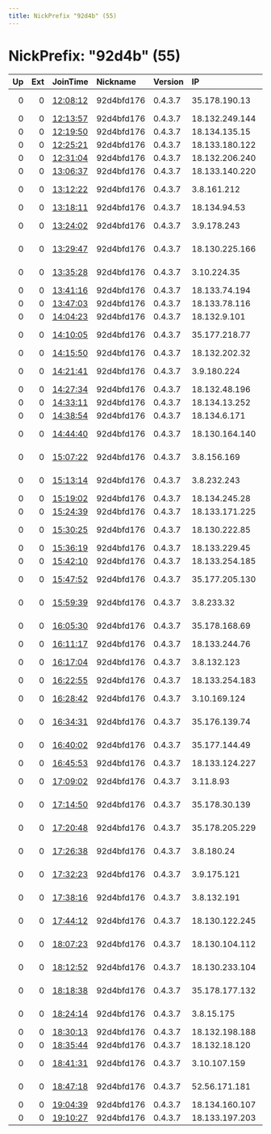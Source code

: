```yaml
---
title: NickPrefix "92d4b" (55)
---
```


# NickPrefix: "92d4b" (55)

|   Up |   Ext | JoinTime                                                                                            | Nickname   | Version   | IP             | AS               | CC   |   ORp |   Dirp | OS    | Contact   |   eFamMembers |
|-----:|------:|:----------------------------------------------------------------------------------------------------|:-----------|:----------|:---------------|:-----------------|:-----|------:|-------:|:------|:----------|--------------:|
|    0 |     0 | [12:08:12](https://metrics.torproject.org/rs.html#details/1BC3E2D2D0B294C110CF460EB9F6392A4EF18C25) | 92d4bfd176 | 0.4.3.7   | 35.178.190.13  | Amazon.com, Inc. | gb   |   443 |      0 | Linux | None      |             1 |
|    0 |     0 | [12:13:57](https://metrics.torproject.org/rs.html#details/AFD5D644C7F14A676BACB0EC6D23FC48D33C7CCF) | 92d4bfd176 | 0.4.3.7   | 18.132.249.144 | None             | us   |   443 |      0 | Linux | None      |             1 |
|    0 |     0 | [12:19:50](https://metrics.torproject.org/rs.html#details/A493EBFBEEFD942D586726CD3C485521D043377F) | 92d4bfd176 | 0.4.3.7   | 18.134.135.15  | None             | us   |   443 |      0 | Linux | None      |             1 |
|    0 |     0 | [12:25:21](https://metrics.torproject.org/rs.html#details/ADB18264BEC09E8333EF88A70EAB3260CE886D95) | 92d4bfd176 | 0.4.3.7   | 18.133.180.122 | None             | us   |   443 |      0 | Linux | None      |             1 |
|    0 |     0 | [12:31:04](https://metrics.torproject.org/rs.html#details/28E62E447B4D027F8085C85FE3C680CE9DB5C085) | 92d4bfd176 | 0.4.3.7   | 18.132.206.240 | None             | us   |   443 |      0 | Linux | None      |             1 |
|    0 |     0 | [13:06:37](https://metrics.torproject.org/rs.html#details/A297485F5A497B46B91DE31DA4875DCE1089AE4D) | 92d4bfd176 | 0.4.3.7   | 18.133.140.220 | None             | us   |   443 |      0 | Linux | None      |             1 |
|    0 |     0 | [13:12:22](https://metrics.torproject.org/rs.html#details/203E126A1DFAE4BFAA44C7E46364E3ED4E5C48A2) | 92d4bfd176 | 0.4.3.7   | 3.8.161.212    | Amazon.com, Inc. | gb   |   443 |      0 | Linux | None      |             1 |
|    0 |     0 | [13:18:11](https://metrics.torproject.org/rs.html#details/2DED831F7F872692706E1E09227274AAEA2DFD31) | 92d4bfd176 | 0.4.3.7   | 18.134.94.53   | None             | us   |   443 |      0 | Linux | None      |             1 |
|    0 |     0 | [13:24:02](https://metrics.torproject.org/rs.html#details/15B927DAB47B6F50C80318886E278B1369C7089D) | 92d4bfd176 | 0.4.3.7   | 3.9.178.243    | Amazon.com, Inc. | gb   |   443 |      0 | Linux | None      |             1 |
|    0 |     0 | [13:29:47](https://metrics.torproject.org/rs.html#details/08513CE4F2BD40E6DD0A2808CBE713458F73E55C) | 92d4bfd176 | 0.4.3.7   | 18.130.225.166 | Amazon.com, Inc. | gb   |   443 |      0 | Linux | None      |             1 |
|    0 |     0 | [13:35:28](https://metrics.torproject.org/rs.html#details/351176263D2516B55598833EF35873246B8E69C3) | 92d4bfd176 | 0.4.3.7   | 3.10.224.35    | Amazon.com, Inc. | gb   |   443 |      0 | Linux | None      |             1 |
|    0 |     0 | [13:41:16](https://metrics.torproject.org/rs.html#details/AB9BDAB05AFC0ECC054A1FAA402600F137BEF226) | 92d4bfd176 | 0.4.3.7   | 18.133.74.194  | None             | us   |   443 |      0 | Linux | None      |             1 |
|    0 |     0 | [13:47:03](https://metrics.torproject.org/rs.html#details/B47622B60D45715BE2C2511CA0869F30403B55FE) | 92d4bfd176 | 0.4.3.7   | 18.133.78.116  | None             | us   |   443 |      0 | Linux | None      |             1 |
|    0 |     0 | [14:04:23](https://metrics.torproject.org/rs.html#details/19E2D57175CDE10DC122D0CD3B147993DC396DA6) | 92d4bfd176 | 0.4.3.7   | 18.132.9.101   | None             | us   |   443 |      0 | Linux | None      |             1 |
|    0 |     0 | [14:10:05](https://metrics.torproject.org/rs.html#details/D3571251DACBFC6CC9DD98943177A9EAACD63F39) | 92d4bfd176 | 0.4.3.7   | 35.177.218.77  | Amazon.com, Inc. | gb   |   443 |      0 | Linux | None      |             1 |
|    0 |     0 | [14:15:50](https://metrics.torproject.org/rs.html#details/DE44B34B172B372F350342CD2944C01F17DA47F9) | 92d4bfd176 | 0.4.3.7   | 18.132.202.32  | None             | us   |   443 |      0 | Linux | None      |             1 |
|    0 |     0 | [14:21:41](https://metrics.torproject.org/rs.html#details/B2D50F7377E37DDD583CFFB67174767304B00122) | 92d4bfd176 | 0.4.3.7   | 3.9.180.224    | Amazon.com, Inc. | gb   |   443 |      0 | Linux | None      |             1 |
|    0 |     0 | [14:27:34](https://metrics.torproject.org/rs.html#details/67BA8F43C5020EA56E1AD960D201470A40A2D015) | 92d4bfd176 | 0.4.3.7   | 18.132.48.196  | None             | us   |   443 |      0 | Linux | None      |             1 |
|    0 |     0 | [14:33:11](https://metrics.torproject.org/rs.html#details/A537F093D651E2C5693D4103A6383A1AEB80B7DF) | 92d4bfd176 | 0.4.3.7   | 18.134.13.252  | None             | us   |   443 |      0 | Linux | None      |             1 |
|    0 |     0 | [14:38:54](https://metrics.torproject.org/rs.html#details/1F5402EB42E974E1FF7AB2608F17E66B018BBFF8) | 92d4bfd176 | 0.4.3.7   | 18.134.6.171   | None             | us   |   443 |      0 | Linux | None      |             1 |
|    0 |     0 | [14:44:40](https://metrics.torproject.org/rs.html#details/89BEC6B18F41C32717DD62965503E5F17F6F9649) | 92d4bfd176 | 0.4.3.7   | 18.130.164.140 | Amazon.com, Inc. | gb   |   443 |      0 | Linux | None      |             1 |
|    0 |     0 | [15:07:22](https://metrics.torproject.org/rs.html#details/734C22F376ECAFD76F4B69B3D1841312CD5045F1) | 92d4bfd176 | 0.4.3.7   | 3.8.156.169    | Amazon.com, Inc. | gb   |   443 |      0 | Linux | None      |             1 |
|    0 |     0 | [15:13:14](https://metrics.torproject.org/rs.html#details/39ACB3D84CEE3AA0F3FC548EC3EC457263D0294A) | 92d4bfd176 | 0.4.3.7   | 3.8.232.243    | Amazon.com, Inc. | gb   |   443 |      0 | Linux | None      |             1 |
|    0 |     0 | [15:19:02](https://metrics.torproject.org/rs.html#details/843B96B6A1F8007F1B230ECC6D326A53837E0091) | 92d4bfd176 | 0.4.3.7   | 18.134.245.28  | None             | us   |   443 |      0 | Linux | None      |             1 |
|    0 |     0 | [15:24:39](https://metrics.torproject.org/rs.html#details/C3E8BCDC7F9F51DCC4F1DF2376ADD0C9E3960B7E) | 92d4bfd176 | 0.4.3.7   | 18.133.171.225 | None             | us   |   443 |      0 | Linux | None      |             1 |
|    0 |     0 | [15:30:25](https://metrics.torproject.org/rs.html#details/1FF397023102BB8B9F4E2AB6EC2B6A202861AA41) | 92d4bfd176 | 0.4.3.7   | 18.130.222.85  | Amazon.com, Inc. | gb   |   443 |      0 | Linux | None      |             1 |
|    0 |     0 | [15:36:19](https://metrics.torproject.org/rs.html#details/DAD8A09487C136000BA1AF532AA56A203E179FB2) | 92d4bfd176 | 0.4.3.7   | 18.133.229.45  | None             | us   |   443 |      0 | Linux | None      |             1 |
|    0 |     0 | [15:42:10](https://metrics.torproject.org/rs.html#details/969D73C54EA9839A93F76EEBDE569992B8FADCF4) | 92d4bfd176 | 0.4.3.7   | 18.133.254.185 | None             | us   |   443 |      0 | Linux | None      |             1 |
|    0 |     0 | [15:47:52](https://metrics.torproject.org/rs.html#details/1AC51A555E0BEE08C0903A2258FB39BAE96F0281) | 92d4bfd176 | 0.4.3.7   | 35.177.205.130 | Amazon.com, Inc. | gb   |   443 |      0 | Linux | None      |             1 |
|    0 |     0 | [15:59:39](https://metrics.torproject.org/rs.html#details/394B3F22AFE8C971976CB8ACB6D50EDB0B28CD60) | 92d4bfd176 | 0.4.3.7   | 3.8.233.32     | Amazon.com, Inc. | gb   |   443 |      0 | Linux | None      |             1 |
|    0 |     0 | [16:05:30](https://metrics.torproject.org/rs.html#details/59FF2996E5C9F7DEB3923FDC78D507589DEE4A82) | 92d4bfd176 | 0.4.3.7   | 35.178.168.69  | Amazon.com, Inc. | gb   |   443 |      0 | Linux | None      |             1 |
|    0 |     0 | [16:11:17](https://metrics.torproject.org/rs.html#details/F2F63A0190910FE07D76217F9147FA14815DC461) | 92d4bfd176 | 0.4.3.7   | 18.133.244.76  | None             | us   |   443 |      0 | Linux | None      |             1 |
|    0 |     0 | [16:17:04](https://metrics.torproject.org/rs.html#details/8656AF234760361B507BC49C890E988DFA328FD6) | 92d4bfd176 | 0.4.3.7   | 3.8.132.123    | Amazon.com, Inc. | gb   |   443 |      0 | Linux | None      |             1 |
|    0 |     0 | [16:22:55](https://metrics.torproject.org/rs.html#details/E44F61C4E80F676175B3112259D23562A380F1B4) | 92d4bfd176 | 0.4.3.7   | 18.133.254.183 | None             | us   |   443 |      0 | Linux | None      |             1 |
|    0 |     0 | [16:28:42](https://metrics.torproject.org/rs.html#details/77F1FE815C9996CB20602E224FA570F4026FE8F2) | 92d4bfd176 | 0.4.3.7   | 3.10.169.124   | Amazon.com, Inc. | gb   |   443 |      0 | Linux | None      |             1 |
|    0 |     0 | [16:34:31](https://metrics.torproject.org/rs.html#details/3DCDB7F592CBC4644328608CC178001EAD4BDCBF) | 92d4bfd176 | 0.4.3.7   | 35.176.139.74  | Amazon.com, Inc. | gb   |   443 |      0 | Linux | None      |             1 |
|    0 |     0 | [16:40:02](https://metrics.torproject.org/rs.html#details/7C512239F01D8727CC098F9F4F57CB6AD6657952) | 92d4bfd176 | 0.4.3.7   | 35.177.144.49  | Amazon.com, Inc. | gb   |   443 |      0 | Linux | None      |             1 |
|    0 |     0 | [16:45:53](https://metrics.torproject.org/rs.html#details/A8A7DA7123571CA446929A52F8205C703045B805) | 92d4bfd176 | 0.4.3.7   | 18.133.124.227 | None             | us   |   443 |      0 | Linux | None      |             1 |
|    0 |     0 | [17:09:02](https://metrics.torproject.org/rs.html#details/28FE904D376758FB03C2B26EF7C91FB9B2D179EC) | 92d4bfd176 | 0.4.3.7   | 3.11.8.93      | Amazon.com, Inc. | gb   |   443 |      0 | Linux | None      |             1 |
|    0 |     0 | [17:14:50](https://metrics.torproject.org/rs.html#details/7768433FD9D6ACD62E47B71A7EE9A7F56F703779) | 92d4bfd176 | 0.4.3.7   | 35.178.30.139  | Amazon.com, Inc. | gb   |   443 |      0 | Linux | None      |             1 |
|    0 |     0 | [17:20:48](https://metrics.torproject.org/rs.html#details/36288D3DDF741FA780501B8B5B52AF538D836DE6) | 92d4bfd176 | 0.4.3.7   | 35.178.205.229 | Amazon.com, Inc. | gb   |   443 |      0 | Linux | None      |             1 |
|    0 |     0 | [17:26:38](https://metrics.torproject.org/rs.html#details/D0C4EEA54E78A86FAD7F461C2AAB07378B00E17F) | 92d4bfd176 | 0.4.3.7   | 3.8.180.24     | Amazon.com, Inc. | gb   |   443 |      0 | Linux | None      |             1 |
|    0 |     0 | [17:32:23](https://metrics.torproject.org/rs.html#details/7C2C9E5EC3510AB4CD0DD53DA0CFA2B0522BFDAB) | 92d4bfd176 | 0.4.3.7   | 3.9.175.121    | Amazon.com, Inc. | gb   |   443 |      0 | Linux | None      |             1 |
|    0 |     0 | [17:38:16](https://metrics.torproject.org/rs.html#details/E5E75979C59C060C65F018F3F9A77A0FE2A15C64) | 92d4bfd176 | 0.4.3.7   | 3.8.132.191    | Amazon.com, Inc. | gb   |   443 |      0 | Linux | None      |             1 |
|    0 |     0 | [17:44:12](https://metrics.torproject.org/rs.html#details/6DE1984EB4CE73F2B0710AD027D0351CA520A913) | 92d4bfd176 | 0.4.3.7   | 18.130.122.245 | Amazon.com, Inc. | gb   |   443 |      0 | Linux | None      |             1 |
|    0 |     0 | [18:07:23](https://metrics.torproject.org/rs.html#details/F08B0580542D3E09FB1BF525CEEE91898784A2AB) | 92d4bfd176 | 0.4.3.7   | 18.130.104.112 | Amazon.com, Inc. | gb   |   443 |      0 | Linux | None      |             1 |
|    0 |     0 | [18:12:52](https://metrics.torproject.org/rs.html#details/9E5E86D2B83640E33BC8E6A18383C435C8D8B085) | 92d4bfd176 | 0.4.3.7   | 18.130.233.104 | Amazon.com, Inc. | gb   |   443 |      0 | Linux | None      |             1 |
|    0 |     0 | [18:18:38](https://metrics.torproject.org/rs.html#details/6DA8B07E814091F7E3BCEECCA5CB18E25614D46B) | 92d4bfd176 | 0.4.3.7   | 35.178.177.132 | Amazon.com, Inc. | gb   |   443 |      0 | Linux | None      |             1 |
|    0 |     0 | [18:24:14](https://metrics.torproject.org/rs.html#details/BC45E8DEB8D50AE388E5E9A0CED238D4DE8260DD) | 92d4bfd176 | 0.4.3.7   | 3.8.15.175     | Amazon.com, Inc. | gb   |   443 |      0 | Linux | None      |             1 |
|    0 |     0 | [18:30:13](https://metrics.torproject.org/rs.html#details/D6F6BB619DF93679E29783202C23A3BB72E45C1D) | 92d4bfd176 | 0.4.3.7   | 18.132.198.188 | None             | us   |   443 |      0 | Linux | None      |             1 |
|    0 |     0 | [18:35:44](https://metrics.torproject.org/rs.html#details/0606C6639C8FC09ED09DD835C136CCD0888DB27E) | 92d4bfd176 | 0.4.3.7   | 18.132.18.120  | None             | us   |   443 |      0 | Linux | None      |             1 |
|    0 |     0 | [18:41:31](https://metrics.torproject.org/rs.html#details/7D200204318B26A691D76A8CB539C807B916AEB0) | 92d4bfd176 | 0.4.3.7   | 3.10.107.159   | Amazon.com, Inc. | gb   |   443 |      0 | Linux | None      |             1 |
|    0 |     0 | [18:47:18](https://metrics.torproject.org/rs.html#details/B82AA62CEB76CD409D1D079665CC96C9C52DA03B) | 92d4bfd176 | 0.4.3.7   | 52.56.171.181  | Amazon.com, Inc. | gb   |   443 |      0 | Linux | None      |             1 |
|    0 |     0 | [19:04:39](https://metrics.torproject.org/rs.html#details/0855611E9EC188546ABFB32E2BC03AE8BFB8498A) | 92d4bfd176 | 0.4.3.7   | 18.134.160.107 | None             | us   |   443 |      0 | Linux | None      |             1 |
|    0 |     0 | [19:10:27](https://metrics.torproject.org/rs.html#details/D3BB16EB0093E47818EEED11B5591E2B15910932) | 92d4bfd176 | 0.4.3.7   | 18.133.197.203 | None             | us   |   443 |      0 | Linux | None      |             1 |
